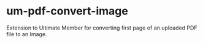 # um-pdf-convert-image
Extension to Ultimate Member for converting first page of an uploaded PDF file to an Image.
